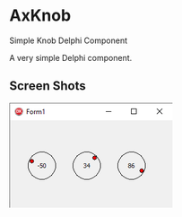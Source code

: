 # AxKnob
Simple Knob Delphi Component

A very simple Delphi component.

## Screen Shots

![Screenshot](https://github.com/danielaauriema/AxKnob/blob/master/Samples/Screen1.png?raw=true)

